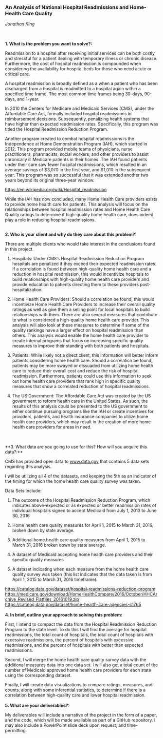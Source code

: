 ### An Analysis of National Hospital Readmissions and Home-Health Care Quality
*Jonathan King*
<br>
<br>
<br>

**1. What is the problem you want to solve?:** 

Readmission to a hospital after receiving initial services can be both costly and stressful for a patient dealing with temporary illness or chronic disease.  Furthermore, the cost of hospital readmission is compounded when considering the availability for hospital beds for those who need acute or critical care.  

A hospital readmission is broadly defined as a when a patient who has been discharged from a hospital is readmitted to a hospital again within a specified time frame.  The most common time frames being 30-days, 90-days, and 1-year.

In 2010 the Centers for Medicare and Medicaid Services (CMS), under the Affordable Care Act, formally included hospital readmissions in reimbursement decisions.  Subsequently, penalizing health systems that have higher than expected readmission rates.  Specifically, this program was titled the Hospital Readmission Reduction Program.

Another program created to combat hospital readmissions is the Independence at Home Demonstration Program (IAH), which started in 2012.  This program provided mobile teams of physicians, nurse practitioners, pharmacists, social workers, and other providers to assist chronically ill Medicare patients in their homes.  The IAH found patients under their care saw fewer hospital readmissions, which resulted in an average savings of $3,070 in the first year, and $1,010 in the subsequent year.  This program was so successful that it was extended another two years beyond its original three-year window. 

https://en.wikipedia.org/wiki/Hospital_readmission

While the IAH has now concluded, many Home Health Care providers exists to provide home health care for patients.  This analysis will focus on the relationships between hospital readmission rates and Home Health Care Quality ratings to determine if high-quality home health care, does indeed play a role in reducing hospital readmissions.
<br>
<br>

**2. Who is your client and why do they care about this problem?:** 

There are multiple clients who would take interest in the conclusions found in this project.

1)	Hospitals:  Under CMS’s Hospital Readmission Reduction Program hospitals are penalized if they exceed their expected readmission rates.  If a correlation is found between high-quality home health care and a reduction in hospital readmission, this would incentivize hospitals to build relationships with high-quality home health care providers and provide education to patients directing them to these providers post-hospitalization.

2)	Home Health Care Providers:  Should a correlation be found, this would incentivize Home Health Care Providers to increase their overall quality ratings as well as give them a selling point for local hospitals to build relationships with them.  There are also several measures that contribute to what is considered a high-quality home health care provider.  This analysis will also look at these measures to determine if some of the quality rankings have a larger effect on hospital readmission than others.  This analysis would enable the home health care provider to create internal programs that focus on increasing specific quality measures to improve their standing with both patients and hospitals.

3)	Patients:  While likely not a direct client, this information will better inform patients considering home health care.  Should a correlation be found, patients may be more swayed or dissuaded from utilizing home health care to reduce their overall cost and reduce the risk of hospital readmission.  Furthermore, patients could use this information to seek out home health care providers that rank high in specific quality measures that show a correlated reduction of hospital readmissions.

4)	The US Government:  The Affordable Care Act was created by the US government to reform health care in the United States.  As such, the results of this analysis could be presented to the US government to either continue pursuing programs like the IAH or create incentives for providers, patients, and health insurance companies to utilize home health care providers, which may result in the creation of more home health care providers for areas in need.
<br>
<br>
**3.  What data are you going to use for this? How will you acquire this data?:**

CMS has provided open data to www.data.gov that contains 5 data sets regarding this analysis.  

I will be utilizing all 4 of the datasets, and keeping the 5th as an indicator of the timing for which the home health care quality survey was taken.

Data Sets Include:  

1)	The outcome of the Hospital Readmission Reduction Program, which indicates above-expected or as expected or better readmission rates of individual hospitals signed to accept Medicaid from July 1, 2013 to June 30, 2016

2)	Home health care quality measures for April 1, 2015 to March 31, 2016, broken down by state average.

3)	Additional home health care quality measures from April 1, 2015 to March 31, 2016 broken down by state average.

4)	A dataset of Medicaid accepting home health care providers and their specific quality measures

5)	A dataset indicating when each measure from the home health care quality survey was taken (this list indicates that the data taken is from April 1, 2015 to March 31, 2016 timeframe).

https://catalog.data.gov/dataset/hospital-readmissions-reduction-program
https://medicare.gov/download/HomeHealthCompare/2016/October/HHCArchive_Revised_Flatfiles_20161019.zip
https://catalog.data.gov/dataset/home-health-care-agencies-c1765
<br>
<br>
**4. In brief, outline your approach to solving this problem:**

First, I intend to compact the data from the Hospital Readmission Reduction Program to the state level.  To do this I will find the average for hospital readmissions, the total count of hospitals, the total count of hospitals with excessive readmissions, the percent of hospitals with excessive readmissions, and the percent of hospitals with better than expected readmissions.

Second, I will merge the home health care quality survey data with the additional measures data into one data set. I will also get a total count of the number of Medicaid approved home health care providers for each state using the corresponding dataset.

Finally, I will create data visualizations to compare ratings, measures, and counts, along with some inferential statistics, to determine if there is a correlation between high-quality care and lower hospital readmission.
<br>
<br>
**5. What are your deliverables?:**

My deliverables will include a narrative of the project in the form of a paper, and the code, which will be made available as part of a GitHub repository.  I may also include a PowerPoint slide deck upon request, and time-permitting.

